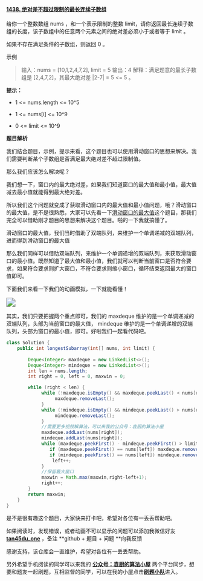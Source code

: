 #### [1438. 绝对差不超过限制的最长连续子数组](https://leetcode-cn.com/problems/longest-continuous-subarray-with-absolute-diff-less-than-or-equal-to-limit/)

给你一个整数数组 nums ，和一个表示限制的整数 limit，请你返回最长连续子数组的长度，该子数组中的任意两个元素之间的绝对差必须小于或者等于 limit 。

如果不存在满足条件的子数组，则返回 0 。

示例

> 输入：nums = [10,1,2,4,7,2], limit = 5
> 输出：4 
> 解释：满足题意的最长子数组是 [2,4,7,2]，其最大绝对差 |2-7| = 5 <= 5 。

**提示：**

- 1 <= nums.length <= 10^5

- 1 <= nums[i] <= 10^9
- 0 <= limit <= 10^9

**题目解析**

我们结合题目，示例，提示来看，这个题目也可以使用滑动窗口的思想来解决。我们需要判断某个子数组是否满足最大绝对差不超过限制值。

那么我们应该怎么解决呢？

我们想一下，窗口内的最大绝对差，如果我们知道窗口的最大值和最小值，最大值减去最小值就能得到最大绝对差。

所以我们这个问题就变成了获取滑动窗口内的最大值和最小值问题，哦？滑动窗口的最大值，是不是很熟悉，大家可以先看一下[滑动窗口的最大值](https://leetcode-cn.com/problems/hua-dong-chuang-kou-de-zui-da-zhi-lcof/solution/yi-shi-pin-sheng-qian-yan-shuang-duan-du-mbga/)这个题目，那我们完全可以借助刚才题目的思想来解决这个题目。啪的一下我就搞懂了。

滑动窗口的最大值，我们当时借助了双端队列，来维护一个单调递减的双端队列，进而得到滑动窗口的最大值

那么我们同样可以借助双端队列，来维护一个单调递增的双端队列，来获取滑动窗口的最小值。既然知道了最大值和最小值，我们就可以判断当前窗口是否符合要求，如果符合要求则扩大窗口，不符合要求则缩小窗口，循环结束返回最大的窗口值即可。

下面我们来看一下我们的动画模拟，一下就能看懂！

<img src="https://img-blog.csdnimg.cn/20210320092423565.gif" style="zoom:150%;" />

其实，我们只要把握两个重点即可，我们的 maxdeque 维护的是一个单调递减的双端队列，头部为当前窗口的最大值， mindeque 维护的是一个单调递增的双端队列，头部为窗口的最小值，即可。好啦我们一起看代码吧。

```java
class Solution {
    public int longestSubarray(int[] nums, int limit) {
      
        Deque<Integer> maxdeque = new LinkedList<>();
        Deque<Integer> mindeque = new LinkedList<>();
        int len = nums.length;
        int right = 0, left = 0, maxwin = 0;

        while (right < len) {
             while (!maxdeque.isEmpty() && maxdeque.peekLast() < nums[right]) {
                  maxdeque.removeLast();
             }
             while (!mindeque.isEmpty() && mindeque.peekLast() > nums[right]) {
                  mindeque.removeLast();
             }
             //需要更多视频解算法，可以来我的公众号：袁厨的算法小屋
             maxdeque.addLast(nums[right]);
             mindeque.addLast(nums[right]);                        
             while (maxdeque.peekFirst() - mindeque.peekFirst() > limit) {
                if (maxdeque.peekFirst() == nums[left]) maxdeque.removeFirst();
                if (mindeque.peekFirst() == nums[left]) mindeque.removeFirst();
                 left++;
             }
             //保留最大窗口
             maxwin = Math.max(maxwin,right-left+1);
             right++;
        }
        return maxwin;
    }
}
```

是不是很有趣这个题目，大家快来打卡吧，希望对各位有一丢丢帮助吧。

如果阅读时，发现错误，或者动画不可以显示的问题可以添加我微信好友  **[tan45du_one](https://raw.githubusercontent.com/tan45du/tan45du.github.io/master/个人微信.15egrcgqd94w.jpg)** ，备注 **github  + 题目 + 问题 **向我反馈

感谢支持，该仓库会一直维护，希望对各位有一丢丢帮助。

另外希望手机阅读的同学可以来我的 <u>[**公众号：袁厨的算法小屋**](https://raw.githubusercontent.com/tan45du/test/master/微信图片_20210320152235.2pthdebvh1c0.png)</u> 两个平台同步，想要和题友一起刷题，互相监督的同学，可以在我的小屋点击<u>[**刷题小队**](https://raw.githubusercontent.com/tan45du/test/master/微信图片_20210320152235.2pthdebvh1c0.png)</u>进入。 